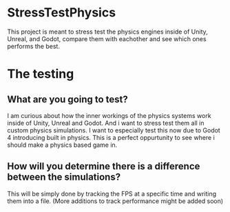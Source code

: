 # StressTestPhysics
 This project is meant to stress test the physics engines inside of Unity, Unreal, and Godot, compare them with eachother and see which ones performs the best.
 
 
# The testing

## What are you going to test?
 I am curious about how the inner workings of the physics systems work inside of Unity, Unreal and Godot. And i want to stress test them all in custom physics simulations. I want to especially test this now due to Godot 4 introducing built in physics. This is a perfect oppurtunity to see where i should make a physics based game in.
 
 
## How will you determine there is a difference between the simulations?
This will be simply done by tracking the FPS at a specific time and writing them into a file. (More additions to track performance might be added soon)
